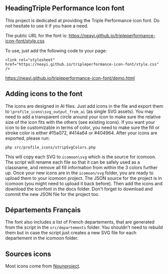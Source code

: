 ## HeadingTriple Performance Icon font
This project is dedicated at providing the Triple Performance icon font.
Do not hesitate to use it if you have a need.

The public URL for the font is: 
https://neayi.github.io/tripleperformance-icon-font/style.css

To use, just add the following code to your page:

```
<link rel="stylesheet" href="https://neayi.github.io/tripleperformance-icon-font/style.css" />
```

https://neayi.github.io/tripleperformance-icon-font/demo.html

## Adding icons to the font
The icons are designed in AI files. Just add icons in the file and export them to `\profile_icons\svg_output_from_ai` (as single SVG assets). You may need to add a transparent circle around your icon to make sure the relative size of the icon fits with the others (see existing icons).
If you want your icon to be customizable in terms of color, you need to make sure the fill or stroke color is either #15a072, #414a64 or #404964.
After your icons are exported, please run:

```
php src/profile_icons/stripSvgColors.php
```

This will copy each SVG to `icomoon\svg` which is the source for icomoon. The script will rename each file so that it can be safely used as a classname, and remove all fill information from within the 3 colors further up.
Once your new icons are in the `icomoon/svg` folder, you are ready to upload them to your icomoon project. The JSON source for the project is in icomoon (you might need to upload it back before). Then add the icons and download the iconfont in the docs folder. Don't forget to download and commit the new JSON file for the project too.

## Départements Français
The font also includes a list of French departements, that are generated from the script in the `src/departements` folder. You shouldn't need to rebuild them but in case the script just creates a new SVG file for each departement in the icomoon folder.

## Sources icons
Most icons come from [Nounproject](https://thenounproject.com/).
